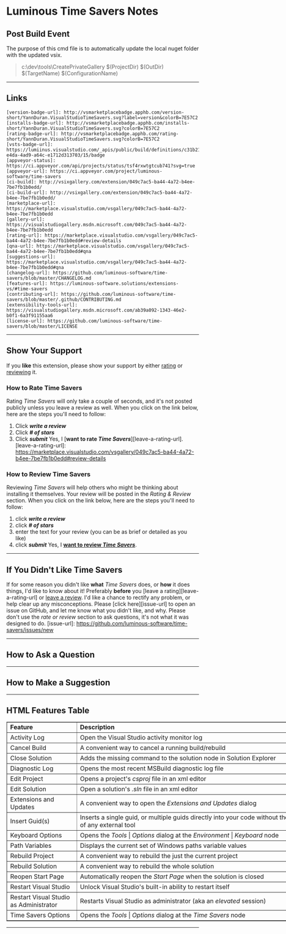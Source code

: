 # Luminous Time Savers Notes

## Post Build Event

The purpose of this cmd file is to automatically update the local nuget folder with the updated vsix.

> c:\dev\tools\CreatePrivateGallery $(ProjectDir) $(OutDir) $(TargetName) $(ConfigurationName)

---
## Links

```
[version-badge-url]: http://vsmarketplacebadge.apphb.com/version-short/YannDuran.VisualStudioTimeSavers.svg?label=version&colorB=7E57C2
[installs-badge-url]: http://vsmarketplacebadge.apphb.com/installs-short/YannDuran.VisualStudioTimeSavers.svg?colorB=7E57C2
[rating-badge-url]: http://vsmarketplacebadge.apphb.com/rating-short/YannDuran.VisualStudioTimeSavers.svg?colorB=7E57C2
[vsts-badge-url]: https://lumiinus.visualstudio.com/_apis/public/build/definitions/c31b2195-e4da-4ad9-a64c-e1712d313703/15/badge
[appveyor-status]: https://ci.appveyor.com/api/projects/status/tsf4rxwtgtcub741?svg=true
[appveyor-url]: https://ci.appveyor.com/project/luminous-software/time-savers
[ci-build]: http://vsixgallery.com/extension/049c7ac5-ba44-4a72-b4ee-7be7fb1b0edd/
[ci-build-url]: http://vsixgallery.com/extension/049c7ac5-ba44-4a72-b4ee-7be7fb1b0edd/
[marketplace-url]: https://marketplace.visualstudio.com/vsgallery/049c7ac5-ba44-4a72-b4ee-7be7fb1b0edd
[gallery-url]: https://visualstudiogallery.msdn.microsoft.com/049c7ac5-ba44-4a72-b4ee-7be7fb1b0edd
[rating-url]: https://marketplace.visualstudio.com/vsgallery/049c7ac5-ba44-4a72-b4ee-7be7fb1b0edd#review-details
[qna-url]: https://marketplace.visualstudio.com/vsgallery/049c7ac5-ba44-4a72-b4ee-7be7fb1b0edd#qna
[suggestions-url]: https://marketplace.visualstudio.com/vsgallery/049c7ac5-ba44-4a72-b4ee-7be7fb1b0edd#qna
[changelog-url]: https://github.com/luminous-software/time-savers/blob/master/CHANGELOG.md
[features-url]: https://luminous-software.solutions/extensions-vs/#time-savers
[contributing-url]: https://github.com/luminous-software/time-savers/blob/master/.github/CONTRIBUTING.md
[extensibility-tools-url]: https://visualstudiogallery.msdn.microsoft.com/ab39a092-1343-46e2-b0f1-6a3f91155aa6
[license-url]: https://github.com/luminous-software/time-savers/blob/master/LICENSE
```

---

## Show Your Support

If you **like** this extension, please show your support by either 
[rating](/#how-to-rate-time-savers) or 
[reviewing](/#how-to-review-time-savers) it.

### How to Rate Time Savers

Rating *Time Savers* will only take a couple of seconds, and it's not posted publicly unless you leave a review as well.
When you click on the link below, here are the steps you'll need to follow:
  1. Click ***write a review***
  2. Click ***# of stars***
  3. Click ***submit***
Yes, I [**want to rate *Time Savers***][leave-a-rating-url].
[leave-a-rating-url]: https://marketplace.visualstudio.com/vsgallery/049c7ac5-ba44-4a72-b4ee-7be7fb1b0edd#review-details

### How to Review Time Savers

Reviewing *Time Savers* will help others who might be thinking about installing it themselves.
Your review will be posted in the *Rating & Review* section.
When you click on the link below, here are the steps you'll need to follow:
  1. click ***write a review***
  2. click ***# of stars***
  3. enter the text for your review (you can be as brief or detailed as you like)
  4. click ***submit***
Yes, I [**want to review *Time Savers***][leave-a-review-url].
 
[leave-a-review-url]: https://marketplace.visualstudio.com/vsgallery/049c7ac5-ba44-4a72-b4ee-7be7fb1b0edd#review-details
---
## If You Didn't Like Time Savers

If for some reason you didn't like **what** *Time Savers* does, or **how** it does things, I'd like to know about it!
Preferably **before** you [leave a rating][leave-a-rating-url] or [leave a review][leave-a-review-url].
I'd like a chance to rectify any problem, or help clear up any misconceptions.
Please [click here][issue-url] to open an issue on GitHub, and let me know what you didn't like, and why.
Please don't use the *rate or review* section to ask questions, it's not what it was designed to do.
[issue-url]: https://github.com/luminous-software/time-savers/issues/new

---

## How to Ask a Question

---

## How to Make a Suggestion

---

## HTML Features Table

<table style="width: 800px;" border="1">
<tbody>
    <tr>
        <td style="text-align: left;"><strong>Feature</strong></td>
        <td style="text-align: left;"><strong>Description</strong></td>
    </tr>
    <tr>
        <td>Activity Log</td>
        <td>Open the Visual Studio activity monitor log</td>
    </tr>
    <tr>
        <td>Cancel Build</td>
        <td>A convenient way to cancel a running build/rebuild</td>
    </tr>
    <tr>
        <td>Close Solution</td>
        <td>Adds the missing command to the solution node in Solution Explorer</td>
    </tr>
    <tr>
        <td>Diagnostic Log</td>
        <td>Opens the most recent MSBuild diagnostic log file</td>
    </tr>
    <tr>
        <td>Edit Project</td>
        <td>Opens a project's <i>csproj</i> file in an xml editor</td>
    </tr>
    <tr>
        <td>Edit Solution</td>
        <td>Open a solution's <i>.sln</i> file in an xml editor</td>
    </tr>
    <tr>
        <td>Extensions and Updates</td>
        <td>A convenient way to open the <i>Extensions and Updates</i> dialog</td>
    </tr>
    <tr>
        <td>Insert Guid(s)</td>
        <td>Inserts a single guid, or multiple guids directly into your code without the use of any external tool</td>
    </tr>
    <tr>
        <td>Keyboard Options</td>
        <td>Opens the <i>Tools</i> | <i>Options</i> dialog at the <i>Environment</i> | <i>Keyboard</i> node</td>
    </tr>
    <tr>
        <td>Path Variables</td>
        <td>Displays the current set of Windows paths variable values</td>
    </tr>
    <tr>
        <td>Rebuild Project</td>
        <td>A convenient way to rebuild the just the current project</td>
    </tr>
    <tr>
        <td>Rebuild Solution</td>
        <td>A convenient way to rebuild the whole solution</td>
    </tr>
    <tr>
        <td>Reopen Start Page</td>
        <td>Automatically reopen the <i>Start Page</i> when the solution is closed</td>
    <tr>
        <td>Restart Visual Studio</td>
        <td>Unlock Visual Studio's built-in ability to restart itself</td>
    </tr>
    <tr>
        <td>Restart Visual Studio <br /> as Administrator</td>
        <td>Restarts Visual Studio as administrator (aka an <i>elevated</i> session)</td>
    </tr>
    <tr>
        <td>Time Savers Options</td>
        <td>Opens the <i>Tools</i> | <i>Options</i> dialog at the <i>Time Savers</i> node</td>
    </tr>
</table>

---
